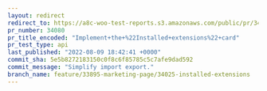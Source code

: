 ```yaml
---
layout: redirect
redirect_to: https://a8c-woo-test-reports.s3.amazonaws.com/public/pr/34080/api/index.html
pr_number: 34080
pr_title_encoded: "Implement+the+%22Installed+extensions%22+card"
pr_test_type: api
last_published: "2022-08-09 18:42:41 +0000"
commit_sha: 5e5b8272183150c0f8c6f85785c5c7afe9dad592
commit_message: "Simplify import export."
branch_name: feature/33895-marketing-page/34025-installed-extensions
---
```

